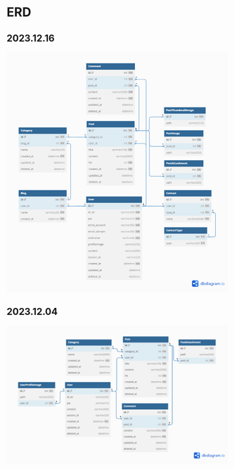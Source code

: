 # ERD

## 2023.12.16

<img src = "./resources/ERD-231216.png"/>

## 2023.12.04

<img src = "./resources/ERD-231204.png"/>
